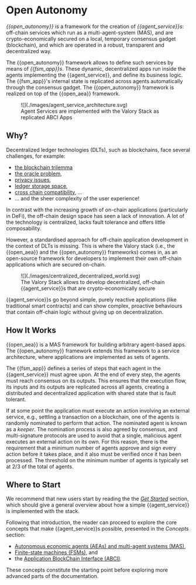 # Open Autonomy

_{{open_autonomy}}_ is a framework for the creation of _{{agent_service}}s_: off-chain services which run as a multi-agent-system (MAS), and are crypto-economically secured on a local, temporary consensus gadget (blockchain), and which are operated in a robust, transparent and decentralized way.

The {{open_autonomy}} framework allows to define such services by means of _{{fsm_app}}s_. These dynamic, decentralized apps run inside the agents implementing the {{agent_service}}, and define its business logic. The {{fsm_app}}'s internal state is replicated across agents automatically through the consensus gadget. The {{open_autonomy}} framework is realized on top of the {{open_aea}} framework.

<figure markdown>
![](./images/agent_service_architecture.svg)
<figcaption>Agent Services are implemented with the Valory Stack as replicated ABCI Apps</figcaption>
</figure>

## Why?
Decentralized ledger technologies (DLTs), such as blockchains, face several challenges, for example:

* [the blockchain trilemma](https://www.ledger.com/academy/what-is-the-blockchain-trilemma)
* [the oracle problem](https://encyclopedia.pub/entry/2959),
* [privacy issues](https://en.wikipedia.org/wiki/Privacy_and_blockchain),
* [ledger storage space](https://cointelegraph.com/news/how-can-blockchain-improve-data-storage),
* [cross chain compatibility](https://101blockchains.com/blockchain-interoperability/), ...
* ... and the sheer complexity of the user experience!

In contrast with the increasing growth of on-chain applications (particularly in DeFi), the off-chain design space has seen a lack of innovation. A lot of the technology is centralized, lacks fault tolerance and offers little composability.


However, a standardised approach for off-chain application development in the context of DLTs is missing. This is where the Valory stack (i.e., the {{open_aea}} and the {{open_autonomy}} frameworks) comes in, as an open-source framework for developers to implement their own off-chain applications which are secured on-chain.


<figure markdown>
![](./images/centralized_decentralized_world.svg)
<figcaption>The Valory Stack allows to develop decentralized, off-chain {{agent_service}}s that are crypto-economically secure</figcaption>
</figure>


{{agent_service}}s go beyond simple, purely
reactive applications (like traditional smart contracts) and can show complex, proactive behaviours that contain off-chain logic without giving up on decentralization.


## How It Works

{{open_aea}} is a MAS framework for building
arbitrary agent-based apps. The {{open_autonomy}} framework extends this framework to a service architecture, where applications are implemented as sets of agents.

The {{fsm_app}} defines a series of steps that each agent in the {{agent_service}} must agree upon. At the end of every step, the agents must reach consensus on its outputs. This ensures that the execution flow, its
inputs and its outputs are replicated across all agents, creating a distributed and
decentralized application with shared state that is fault tolerant.

If at some point the application must execute an action involving an external service, e.g.,
settling a transaction on a blockchain, one of the agents is randomly nominated to perform that action. The nominated agent is known as a _keeper_. The nomination process is also agreed by consensus, and multi-signature protocols are used to avoid that a single, malicious agent executes an external action on its own.
For this reason, there is the requirement that a minimum number of agents approve and sign every action before it takes place, and it also must be verified once it has been processed. The threshold on the minimum number of agents is typically set at 2/3 of the total of agents.

## Where to Start

We recommend that new users start by reading the the [_Get Started_](./get_started.md) section, which should give a general overview about how a simple {{agent_service}} is implemented with the stack.

Following that introduction, the reader can proceed to explore the core concepts that make {{agent_service}}s possible, presented in the _Concepts_ section:

- [Autonomous economic agents (AEAs) and multi-agent systems (MAS)](./aea.md),
- [Finite-state machines (FSMs)](./fsm.md), and
- the [Application BlockChain Interface (ABCI)](./abci.md).

These concepts constitute the starting point before exploring more advanced parts of the documentation.
